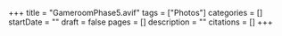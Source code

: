 +++
title = "GameroomPhase5.avif"
tags = ["Photos"]
categories = []
startDate = ""
draft = false
pages = []
description = ""
citations = []
+++
